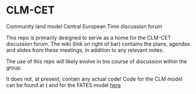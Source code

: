 # CLM-CET
Community land model  Central European Time discussion forum 

This repo is primarily designed to serve as a home for the CLM-CET discussion forum. The wiki (link on right of bar) contains the plans, agendas and slides from these meetings, in addition to any relevant notes. 

The use of this repo will likely evolve in tne course of discussion within the group. 

It does not, at present, contain any actual code! Code for the CLM model can be found at (
and for the FATES model [here ](https://github.com/rosiealice/fates)





